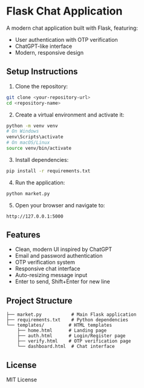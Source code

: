# Flask Chat Application

A modern chat application built with Flask, featuring:
- User authentication with OTP verification
- ChatGPT-like interface
- Modern, responsive design

## Setup Instructions

1. Clone the repository:
```bash
git clone <your-repository-url>
cd <repository-name>
```

2. Create a virtual environment and activate it:
```bash
python -m venv venv
# On Windows
venv\Scripts\activate
# On macOS/Linux
source venv/bin/activate
```

3. Install dependencies:
```bash
pip install -r requirements.txt
```

4. Run the application:
```bash
python market.py
```

5. Open your browser and navigate to:
```
http://127.0.0.1:5000
```

## Features
- Clean, modern UI inspired by ChatGPT
- Email and password authentication
- OTP verification system
- Responsive chat interface
- Auto-resizing message input
- Enter to send, Shift+Enter for new line

## Project Structure
```
├── market.py           # Main Flask application
├── requirements.txt    # Python dependencies
└── templates/         # HTML templates
    ├── home.html      # Landing page
    ├── auth.html      # Login/Register page
    ├── verify.html    # OTP verification page
    └── dashboard.html  # Chat interface
```

## License
MIT License 
